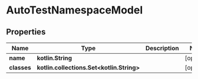 
# AutoTestNamespaceModel

## Properties
| Name | Type | Description | Notes |
| ------------ | ------------- | ------------- | ------------- |
| **name** | **kotlin.String** |  |  [optional] |
| **classes** | **kotlin.collections.Set&lt;kotlin.String&gt;** |  |  [optional] |



